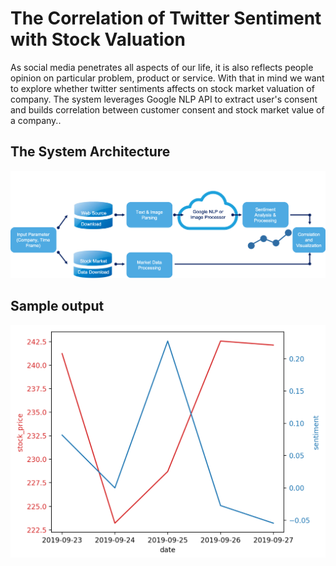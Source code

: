 # The Correlation of Twitter Sentiment with Stock Valuation

As social media penetrates all aspects of our life, it is also reflects people opinion on particular problem, product or service. With that in mind we want to explore whether twitter sentiments affects on stock market valuation of company. The system leverages Google NLP API to extract user's consent and builds correlation between customer consent and stock market value of a company..  

## The System Architecture
<img src=https://github.com/yerlansharipov/customer_consent/blob/master/arch.png width=1200/>


## Sample output
<img src=https://github.com/yerlansharipov/customer_consent/blob/master/sample_out.png width=1200/>
